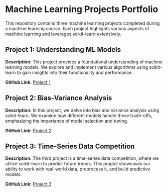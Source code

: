 # Machine Learning Projects Portfolio

This repository contains three machine learning projects completed during a machine learning course. Each project highlights various aspects of machine learning and leverages scikit-learn extensively.

## Project 1: Understanding ML Models

**Description:** This project provides a foundational understanding of machine learning models. We explore and implement various algorithms using scikit-learn to gain insights into their functionality and performance.

**GitHub Link:** [Project 1]([link-to-project-1](https://github.com/yass43/ML_Projects/tree/main/ML_Project_1))

## Project 2: Bias-Variance Analysis

**Description:** In this project, we delve into bias and variance analysis using scikit-learn. We examine how different models handle these trade-offs, emphasizing the importance of model selection and tuning.

**GitHub Link:** [Project 2]([link-to-project-2](https://github.com/yass43/ML_Projects/tree/main/ML_Project_2))

## Project 3: Time-Series Data Competition

**Description:** The third project is a time-series data competition, where we utilize scikit-learn to predict future trends. This project showcases our ability to work with real-world data, preprocess it, and build predictive models.

**GitHub Link:** [Project 3]([link-to-project-3](https://www.kaggle.com/competitions/iml2021))


